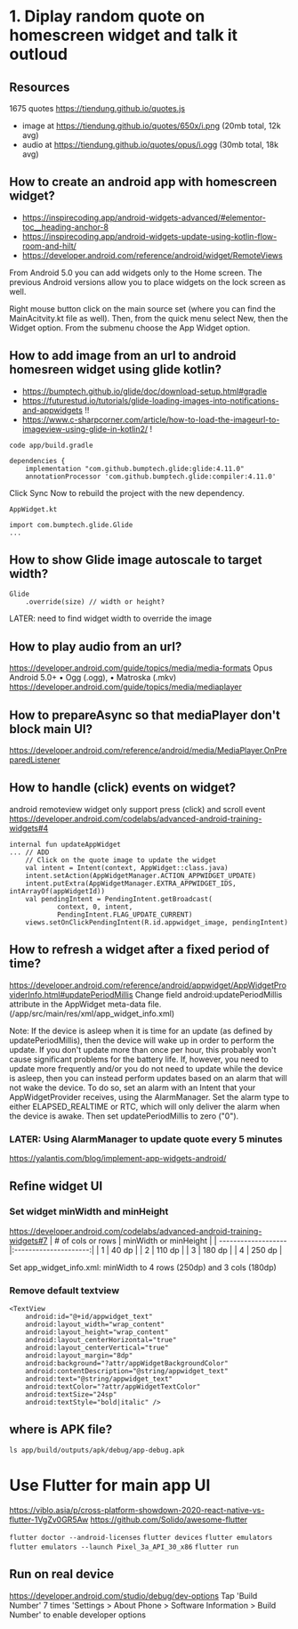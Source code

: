 # 1. Diplay random quote on homescreen widget and talk it outloud

## Resources
1675 quotes https://tiendung.github.io/quotes.js
* image at https://tiendung.github.io/quotes/650x/i.png (20mb total, 12k avg)
* audio at https://tiendung.github.io/quotes/opus/i.ogg (30mb total, 18k avg)

## How to create an android app with homescreen widget?
* https://inspirecoding.app/android-widgets-advanced/#elementor-toc__heading-anchor-8
* https://inspirecoding.app/android-widgets-update-using-kotlin-flow-room-and-hilt/
* https://developer.android.com/reference/android/widget/RemoteViews

From Android 5.0 you can add widgets only to the Home screen. The previous Android versions allow you to place widgets on the lock screen as well.

Right mouse button click on the main source set (where you can find the MainAcitvity.kt file as well). Then, from the quick menu select New, then the Widget option. From the submenu choose the App Widget option.

## How to add image from an url to android homesreen widget using glide kotlin?
* https://bumptech.github.io/glide/doc/download-setup.html#gradle
* https://futurestud.io/tutorials/glide-loading-images-into-notifications-and-appwidgets !!
* https://www.c-sharpcorner.com/article/how-to-load-the-imageurl-to-imageview-using-glide-in-kotlin2/ !

`code app/build.gradle`
```
dependencies {
    implementation "com.github.bumptech.glide:glide:4.11.0"
    annotationProcessor 'com.github.bumptech.glide:compiler:4.11.0'     
```
Click Sync Now to rebuild the project with the new dependency.

`AppWidget.kt`
```
import com.bumptech.glide.Glide  
...
```

## How to show Glide image autoscale to target width?
```
Glide
    .override(size) // width or height?
```
LATER: need to find widget width to override the image

## How to play audio from an url?
https://developer.android.com/guide/topics/media/media-formats
Opus		Android 5.0+		• Ogg (.ogg), • Matroska (.mkv)
https://developer.android.com/guide/topics/media/mediaplayer

## How to prepareAsync so that mediaPlayer don't block main UI?
https://developer.android.com/reference/android/media/MediaPlayer.OnPreparedListener

## How to handle (click) events on widget?
android remoteview widget only support press (click) and scroll event
https://developer.android.com/codelabs/advanced-android-training-widgets#4
```
internal fun updateAppWidget
... // ADD
    // Click on the quote image to update the widget
    val intent = Intent(context, AppWidget::class.java)
    intent.setAction(AppWidgetManager.ACTION_APPWIDGET_UPDATE)
    intent.putExtra(AppWidgetManager.EXTRA_APPWIDGET_IDS, intArrayOf(appWidgetId))
    val pendingIntent = PendingIntent.getBroadcast(
            context, 0, intent,
            PendingIntent.FLAG_UPDATE_CURRENT)
    views.setOnClickPendingIntent(R.id.appwidget_image, pendingIntent)
```
## How to refresh a widget after a fixed period of time?
https://developer.android.com/reference/android/appwidget/AppWidgetProviderInfo.html#updatePeriodMillis
Change field android:updatePeriodMillis attribute in the AppWidget meta-data file. (/app/src/main/res/xml/app_widget_info.xml)

Note: If the device is asleep when it is time for an update (as defined by updatePeriodMillis), then the device will wake up in order to perform the update. If you don't update more than once per hour, this probably won't cause significant problems for the battery life. If, however, you need to update more frequently and/or you do not need to update while the device is asleep, then you can instead perform updates based on an alarm that will not wake the device. To do so, set an alarm with an Intent that your AppWidgetProvider receives, using the AlarmManager. Set the alarm type to either ELAPSED_REALTIME or RTC, which will only deliver the alarm when the device is awake. Then set updatePeriodMillis to zero ("0").

### LATER: Using AlarmManager to update quote every 5 minutes
https://yalantis.com/blog/implement-app-widgets-android/

## Refine widget UI
### Set widget minWidth and minHeight
https://developer.android.com/codelabs/advanced-android-training-widgets#7
| # of cols or rows   | minWidth or minHeight |
| ------------------- |:---------------------:|
| 1                   |  40 dp                |
| 2                   | 110 dp                |
| 3                   | 180 dp                |
| 4                   | 250 dp                |

Set app_widget_info.xml: minWidth to 4 rows (250dp) and 3 cols (180dp)

### Remove default textview
    <TextView
        android:id="@+id/appwidget_text"
        android:layout_width="wrap_content"
        android:layout_height="wrap_content"
        android:layout_centerHorizontal="true"
        android:layout_centerVertical="true"
        android:layout_margin="8dp"
        android:background="?attr/appWidgetBackgroundColor"
        android:contentDescription="@string/appwidget_text"
        android:text="@string/appwidget_text"
        android:textColor="?attr/appWidgetTextColor"
        android:textSize="24sp"
        android:textStyle="bold|italic" />

## where is APK file?
`ls app/build/outputs/apk/debug/app-debug.apk`

# Use Flutter for main app UI
https://viblo.asia/p/cross-platform-showdown-2020-react-native-vs-flutter-1VgZv0GR5Aw
https://github.com/Solido/awesome-flutter

`flutter doctor --android-licenses`
`flutter devices`
`flutter emulators`
`flutter emulators --launch Pixel_3a_API_30_x86`
`flutter run`

## Run on real device
https://developer.android.com/studio/debug/dev-options
Tap 'Build Number' 7 times 'Settings > About Phone > Software Information > Build Number' to enable developer options
